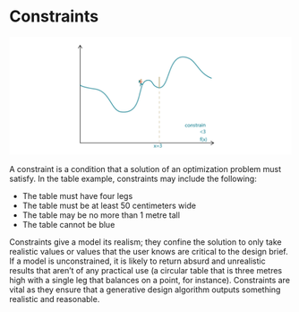 # Constraints

![](../../.gitbook/assets/constrains%20%283%29.png)

A constraint is a condition that a solution of an optimization problem must satisfy. In the table example, constraints may include the following:

* The table must have four legs 
* The table must be at least 50 centimeters wide 
* The table may be no more than 1 metre tall 
* The table cannot be blue 

Constraints give a model its realism; they confine the solution to only take realistic values or values that the user knows are critical to the design brief. If a model is unconstrained, it is likely to return absurd and unrealistic results that aren’t of any practical use \(a circular table that is three metres high with a single leg that balances on a point, for instance\). Constraints are vital as they ensure that a generative design algorithm outputs something realistic and reasonable.

